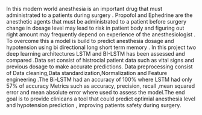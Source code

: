 In this modern world anesthesia is an important drug that must administrated to a patients during surgery . Propofol and Ephedrine are the anesthetic agents that must be administrated to a patient  before surgery change in dosage level may lead to risk in patient body and figuring out right amount may frequently depend on experience of the anesthesiologist . To overcome this a model is build to predict anesthesia dosage and hypotension using bi directional long short term memory . In this project two deep learning architectures LSTM and BI-LSTM has been assessed and compared .Data set consist of histrocial patient data such as vital signs and previous dosage to make accurate predictions. Data preprocessing consist of Data cleaning,Data standardization,Normalization and Feature engineering .The Bi-LSTM had an accuracy of 100% where LSTM had only 57% of accuracy Metrics such as accuracy, precision, recall ,mean squared error and mean absolute error where used to assess the model.The end goal is to provide clinicans a tool that could predict optimial anesthesia level and hypotension prediction , improving patients safety during surgery.
